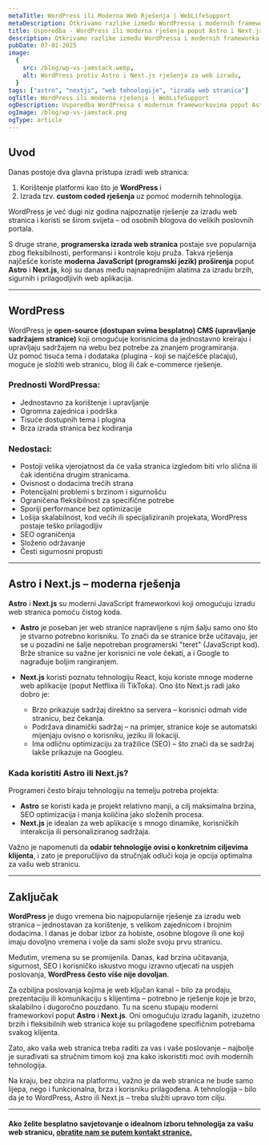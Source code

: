 ```yaml
---
metaTitle: WordPress ili Moderna Web Rješenja | WebLifeSupport
metaDescription: Otkrivamo razlike između WordPressa i modernih frameworka (Astro, Next.js) za profesionalnu izradu web stranica.
title: Usporedba - WordPress ili moderna rješenja poput Astro i Next.js?
description: Otkrivamo razlike između WordPressa i modernih frameworka (Astro, Next.js) i zašto je to bitno za vaše poslovanje.
pubDate: 07-01-2025
image:
  {
    src: /blog/wp-vs-jamstack.webp,
    alt: WordPress protiv Astro i Next.js rješenja za web izradu,
  }
tags: ["astro", "nextjs", "web tehnologije", "izrada web stranica"]
ogTitle: WordPress ili moderna rješenja | WebLifeSupport
ogDescription: Usporedba WordPressa s modernim frameworkovima poput Astro i Next.js.
ogImage: /blog/wp-vs-jamstack.png
ogType: article
---
```


## Uvod

Danas postoje dva glavna pristupa izradi web stranica:

1. Korištenje platformi kao što je **WordPress** i
2. Izrada tzv. **custom coded rješenja** uz pomoć modernih tehnologija.

WordPress je već dugi niz godina najpoznatije rješenje za izradu web stranica i koristi se širom svijeta – od osobnih blogova do velikih poslovnih portala.

S druge strane, **programerska izrada web stranica** postaje sve popularnija zbog fleksibilnosti, performansi i kontrole koju pruža. Takva rješenja najčešće koriste **moderna JavaScript (programski jezik) proširenja** poput **Astro** i **Next.js**, koji su danas među najnaprednijim alatima za izradu brzih, sigurnih i prilagodljivih web aplikacija.

---

## WordPress

WordPress je **open-source (dostupan svima besplatno) CMS (upravljanje sadržajem stranice)** koji omogućuje korisnicima da jednostavno kreiraju i upravljaju sadržajem na webu bez potrebe za znanjem programiranja.  
Uz pomoć tisuća tema i dodataka (plugina - koji se najčešće plaćaju), moguće je složiti web stranicu, blog ili čak e-commerce rješenje.

### Prednosti WordPressa:

- Jednostavno za korištenje i upravljanje
- Ogromna zajednica i podrška
- Tisuće dostupnih tema i plugina
- Brza izrada stranica bez kodiranja

### Nedostaci:

- Postoji velika vjerojatnost da će vaša stranica izgledom biti vrlo slična ili čak identična drugim stranicama.
- Ovisnost o dodacima trećih strana
- Potencijalni problemi s brzinom i sigurnošću
- Ograničena fleksibilnost za specifične potrebe
- Sporiji performance bez optimizacije
- Lošija skalabilnost, kod većih ili specijaliziranih projekata, WordPress postaje teško prilagodljiv
- SEO ograničenja
- Složeno održavanje
- Česti sigurnosni propusti

---

## Astro i Next.js – moderna rješenja

**Astro** i **Next.js** su moderni JavaScript frameworkovi koji omogućuju izradu web stranica pomoću čistog koda.

- **Astro** je poseban jer web stranice napravljene s njim šalju samo ono što je stvarno potrebno korisniku. To znači da se stranice brže učitavaju, jer se u pozadini ne šalje nepotreban programerski "teret" (JavaScript kod). Brže stranice su važne jer korisnici ne vole čekati, a i Google to nagrađuje boljim rangiranjem.

- **Next.js** koristi poznatu tehnologiju React, koju koriste mnoge moderne web aplikacije (poput Netflixa ili TikToka). Ono što Next.js radi jako dobro je:
  - Brzo prikazuje sadržaj direktno sa servera – korisnici odmah vide stranicu, bez čekanja.
  - Podržava dinamički sadržaj – na primjer, stranice koje se automatski mijenjaju ovisno o korisniku, jeziku ili lokaciji.
  - Ima odličnu optimizaciju za tražilice (SEO) – što znači da se sadržaj lakše prikazuje na Googleu.

### Kada koristiti Astro ili Next.js?

Programeri često biraju tehnologiju na temelju potreba projekta:

- **Astro** se koristi kada je projekt relativno manji, a cilj maksimalna brzina, SEO optimizacija i manja količina jako složenih procesa.
- **Next.js** je idealan za web aplikacije s mnogo dinamike, korisničkih interakcija ili personaliziranog sadržaja.

Važno je napomenuti da **odabir tehnologije ovisi o konkretnim ciljevima klijenta**, i zato je preporučljivo da stručnjak odluči koja je opcija optimalna za vašu web stranicu.

---

## Zaključak

**WordPress** je dugo vremena bio najpopularnije rješenje za izradu web stranica – jednostavan za korištenje, s velikom zajednicom i brojnim dodacima. I danas je dobar izbor za hobiste, osobne blogove ili one koji imaju dovoljno vremena i volje da sami slože svoju prvu stranicu.

Međutim, vremena su se promijenila. Danas, kad brzina učitavanja, sigurnost, SEO i korisničko iskustvo mogu izravno utjecati na uspjeh poslovanja, **WordPress često više nije dovoljan**.

Za ozbiljna poslovanja kojima je web ključan kanal – bilo za prodaju, prezentaciju ili komunikaciju s klijentima – potrebno je rješenje koje je brzo, skalabilno i dugoročno pouzdano. Tu na scenu stupaju moderni frameworkovi poput **Astro** i **Next.js**. Oni omogućuju izradu laganih, izuzetno brzih i fleksibilnih web stranica koje su prilagođene specifičnim potrebama svakog klijenta.

Zato, ako vaša web stranica treba raditi za vas i vaše poslovanje – najbolje je surađivati sa stručnim timom koji zna kako iskoristiti moć ovih modernih tehnologija.

Na kraju, bez obzira na platformu, važno je da web stranica ne bude samo lijepa, nego i funkcionalna, brza i korisniku prilagođena. A tehnologija – bilo da je to WordPress, Astro ili Next.js – treba služiti upravo tom cilju.

---

#### Ako želite besplatno savjetovanje o idealnom izboru tehnologija za vašu web stranicu, [obratite nam se putem kontakt stranice.](/kontakt-weblifesupport)
